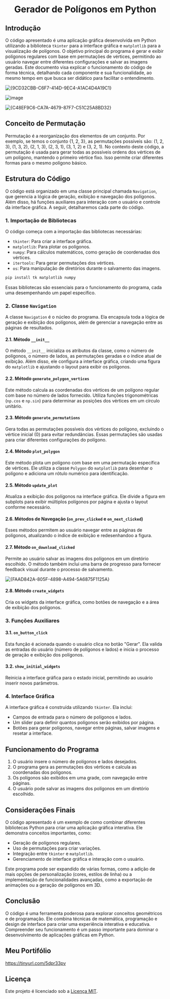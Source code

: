 <h1 align = "center"> Gerador de Polígonos em Python </h1>

## **Introdução**

O código apresentado é uma aplicação gráfica desenvolvida em Python utilizando a biblioteca `tkinter` para a interface gráfica e `matplotlib` para a visualização de polígonos. O objetivo principal do programa é gerar e exibir polígonos regulares com base em permutações de vértices, permitindo ao usuário navegar entre diferentes configurações e salvar as imagens geradas. Este documento visa explicar o funcionamento do código de forma técnica, detalhando cada componente e sua funcionalidade, ao mesmo tempo em que busca ser didático para facilitar o entendimento.

![{9CD32CBB-C6F7-414D-9EC4-A1AC4D4A19C1}](https://github.com/user-attachments/assets/bbea152d-9a54-45f7-95d9-90ae1de1ea34)

![image](https://github.com/user-attachments/assets/e63b7bb9-7a01-40c9-9f23-2f96c54f9775)

![{C48EF9C6-CA7A-4679-87F7-C51C25A8BD32}](https://github.com/user-attachments/assets/f9feb3a7-bd31-4404-a7e3-606cc5f3ce91)


## **Conceito de Permutação**

Permutação é a reorganização dos elementos de um conjunto. Por exemplo, se temos o conjunto {1, 2, 3}, as permutações possíveis são: (1, 2, 3), (1, 3, 2), (2, 1, 3), (2, 3, 1), (3, 1, 2) e (3, 2, 1). No contexto deste código, a permutação é usada para gerar todas as possíveis ordens dos vértices de um polígono, mantendo o primeiro vértice fixo. Isso permite criar diferentes formas para o mesmo polígono básico.

## **Estrutura do Código**

O código está organizado em uma classe principal chamada `Navigation`, que gerencia a lógica de geração, exibição e navegação dos polígonos. Além disso, há funções auxiliares para interação com o usuário e controle da interface gráfica. A seguir, detalharemos cada parte do código.


### **1. Importação de Bibliotecas**

O código começa com a importação das bibliotecas necessárias:

- `tkinter`: Para criar a interface gráfica.
- `matplotlib`: Para plotar os polígonos.
- `numpy`: Para cálculos matemáticos, como geração de coordenadas dos vértices.
- `itertools`: Para gerar permutações dos vértices.
- `os`: Para manipulação de diretórios durante o salvamento das imagens.

``` py
pip install tk matplotlib numpy
```


Essas bibliotecas são essenciais para o funcionamento do programa, cada uma desempenhando um papel específico.

### **2. Classe `Navigation`**

A classe `Navigation` é o núcleo do programa. Ela encapsula toda a lógica de geração e exibição dos polígonos, além de gerenciar a navegação entre as páginas de resultados.

#### **2.1. Método `__init__`**

O método `__init__` inicializa os atributos da classe, como o número de polígonos, o número de lados, as permutações geradas e o índice atual de exibição. Além disso, ele configura a interface gráfica, criando uma figura do `matplotlib` e ajustando o layout para exibir os polígonos.

#### **2.2. Método `generate_polygon_vertices`**

Este método calcula as coordenadas dos vértices de um polígono regular com base no número de lados fornecido. Utiliza funções trigonométricas (`np.cos` e `np.sin`) para determinar as posições dos vértices em um círculo unitário.

#### **2.3. Método `generate_permutations`**

Gera todas as permutações possíveis dos vértices do polígono, excluindo o vértice inicial (0) para evitar redundâncias. Essas permutações são usadas para criar diferentes configurações do polígono.

#### **2.4. Método `plot_polygon`**

Este método plota um polígono com base em uma permutação específica de vértices. Ele utiliza a classe `Polygon` do `matplotlib` para desenhar o polígono e adiciona um rótulo numérico para identificação.

#### **2.5. Método `update_plot`**

Atualiza a exibição dos polígonos na interface gráfica. Ele divide a figura em subplots para exibir múltiplos polígonos por página e ajusta o layout conforme necessário.

#### **2.6. Métodos de Navegação (`on_prev_clicked` e `on_next_clicked`)**

Esses métodos permitem ao usuário navegar entre as páginas de polígonos, atualizando o índice de exibição e redesenhandoo a figura.

#### **2.7. Método `on_download_clicked`**

Permite ao usuário salvar as imagens dos polígonos em um diretório escolhido. O método também inclui uma barra de progresso para fornecer feedback visual durante o processo de salvamento.

![{FAAD842A-805F-4898-A494-5A6875F1125A}](https://github.com/user-attachments/assets/d331181f-9fba-4523-95ca-e6094fa56621)


#### **2.8. Método `create_widgets`**

Cria os widgets da interface gráfica, como botões de navegação e a área de exibição dos polígonos.

### **3. Funções Auxiliares**

#### **3.1. `on_button_click`**

Esta função é acionada quando o usuário clica no botão "Gerar". Ela valida as entradas do usuário (número de polígonos e lados) e inicia o processo de geração e exibição dos polígonos.

#### **3.2. `show_initial_widgets`**

Reinicia a interface gráfica para o estado inicial, permitindo ao usuário inserir novos parâmetros.

### **4. Interface Gráfica**

A interface gráfica é construída utilizando `tkinter`. Ela inclui:

- Campos de entrada para o número de polígonos e lados.
- Um slider para definir quantos polígonos serão exibidos por página.
- Botões para gerar polígonos, navegar entre páginas, salvar imagens e resetar a interface.

## **Funcionamento do Programa**

1. O usuário insere o número de polígonos e lados desejados.
2. O programa gera as permutações dos vértices e calcula as coordenadas dos polígonos.
3. Os polígonos são exibidos em uma grade, com navegação entre páginas.
4. O usuário pode salvar as imagens dos polígonos em um diretório escolhido.

## **Considerações Finais**

O código apresentado é um exemplo de como combinar diferentes bibliotecas Python para criar uma aplicação gráfica interativa. Ele demonstra conceitos importantes, como:

- Geração de polígonos regulares.
- Uso de permutações para criar variações.
- Integração entre `tkinter` e `matplotlib`.
- Gerenciamento de interface gráfica e interação com o usuário.

Este programa pode ser expandido de várias formas, como a adição de mais opções de personalização (cores, estilos de linha) ou a implementação de funcionalidades avançadas, como a exportação de animações ou a geração de polígonos em 3D.


## **Conclusão**

O código é uma ferramenta poderosa para explorar conceitos geométricos e de programação. Ele combina técnicas de matemática, programação e design de interface para criar uma experiência interativa e educativa. Compreender seu funcionamento é um passo importante para dominar o desenvolvimento de aplicações gráficas em Python.


## **Meu Portifólio**

https://tinyurl.com/5dpr33pv

## Licença

Este projeto é licenciado sob a [Licença MIT](LICENSE).

